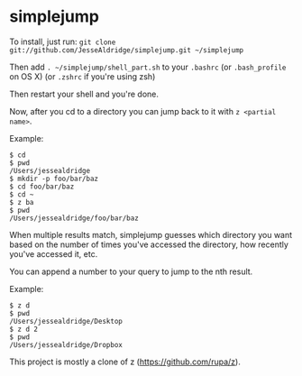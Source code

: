 simplejump
==========

To install, just run: 
    `git clone git://github.com/JesseAldridge/simplejump.git ~/simplejump`

Then add `. ~/simplejump/shell_part.sh` to your `.bashrc` (or `.bash_profile` on OS X) (or `.zshrc` if you're using zsh)

Then restart your shell and you're done.

Now, after you cd to a directory you can jump back to it with `z <partial name>`.

Example:

    $ cd
    $ pwd
    /Users/jessealdridge
    $ mkdir -p foo/bar/baz
    $ cd foo/bar/baz
    $ cd ~
    $ z ba
    $ pwd
    /Users/jessealdridge/foo/bar/baz

When multiple results match, simplejump guesses which directory you want based
on the number of times you've accessed the directory, how recently you've
accessed it, etc.

You can append a number to your query to jump to the nth result.

Example:

    $ z d
    $ pwd
    /Users/jessealdridge/Desktop
    $ z d 2
    $ pwd
    /Users/jessealdridge/Dropbox


This project is mostly a clone of z (https://github.com/rupa/z).
